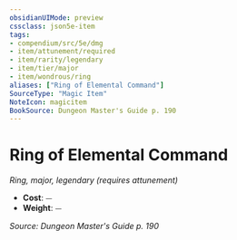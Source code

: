 ```yaml
---
obsidianUIMode: preview
cssclass: json5e-item
tags:
- compendium/src/5e/dmg
- item/attunement/required
- item/rarity/legendary
- item/tier/major
- item/wondrous/ring
aliases: ["Ring of Elemental Command"]
SourceType: "Magic Item"
NoteIcon: magicitem
BookSource: Dungeon Master's Guide p. 190
---
```

# Ring of Elemental Command
*Ring, major, legendary (requires attunement)*  

- **Cost**: ⏤
- **Weight**: ⏤

*Source: Dungeon Master's Guide p. 190*